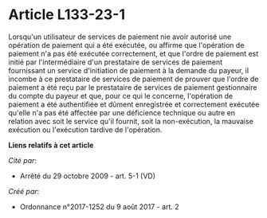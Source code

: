 # Article L133-23-1

Lorsqu'un utilisateur de services de paiement nie avoir autorisé une opération de paiement qui a été exécutée, ou affirme que
l'opération de paiement n'a pas été exécutée correctement, et que l'ordre de paiement est initié par l'intermédiaire d'un
prestataire de services de paiement fournissant un service d'initiation de paiement à la demande du payeur, il incombe à ce
prestataire de services de paiement de prouver que l'ordre de paiement a été reçu par le prestataire de services de paiement
gestionnaire du compte du payeur et que, pour ce qui le concerne, l'opération de paiement a été authentifiée et dûment
enregistrée et correctement exécutée qu'elle n'a pas été affectée par une déficience technique ou autre en relation avec soit
le service qu'il fournit, soit la non-exécution, la mauvaise exécution ou l'exécution tardive de l'opération.

**Liens relatifs à cet article**

_Cité par_:

  - Arrêté du 29 octobre 2009 - art. 5-1 (VD)

_Créé par_:

  - Ordonnance n°2017-1252 du 9 août 2017 - art. 2
